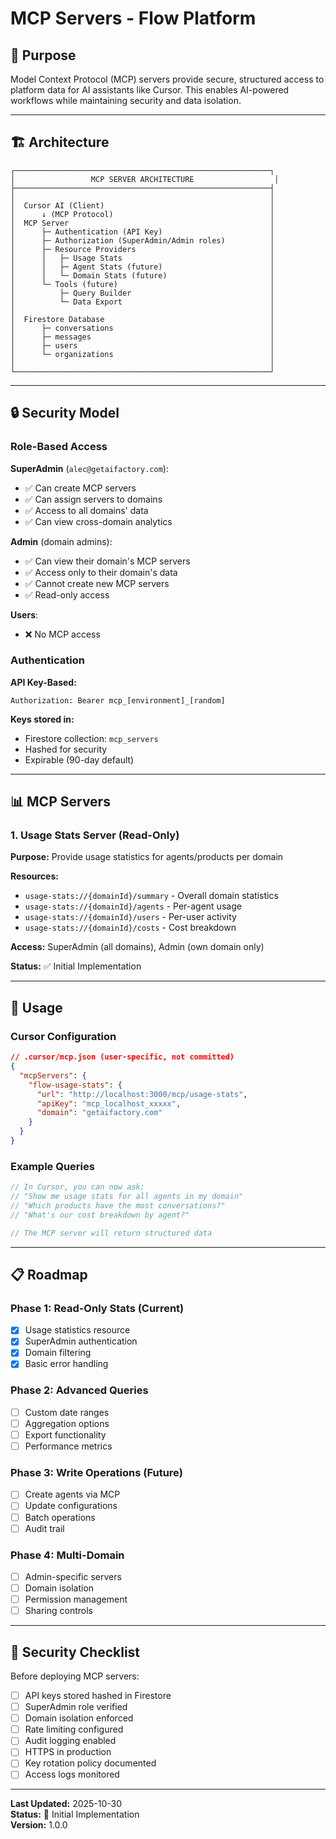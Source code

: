 # MCP Servers - Flow Platform

## 🎯 Purpose

Model Context Protocol (MCP) servers provide secure, structured access to platform data for AI assistants like Cursor. This enables AI-powered workflows while maintaining security and data isolation.

---

## 🏗️ Architecture

```
┌─────────────────────────────────────────────────────────┐
│                 MCP SERVER ARCHITECTURE                  │
├─────────────────────────────────────────────────────────┤
│                                                         │
│  Cursor AI (Client)                                     │
│      ↓ (MCP Protocol)                                   │
│  MCP Server                                             │
│      ├─ Authentication (API Key)                        │
│      ├─ Authorization (SuperAdmin/Admin roles)          │
│      ├─ Resource Providers                              │
│      │   ├─ Usage Stats                                 │
│      │   ├─ Agent Stats (future)                        │
│      │   └─ Domain Stats (future)                       │
│      └─ Tools (future)                                  │
│          ├─ Query Builder                               │
│          └─ Data Export                                 │
│                                                         │
│  Firestore Database                                     │
│      ├─ conversations                                   │
│      ├─ messages                                        │
│      ├─ users                                           │
│      └─ organizations                                   │
│                                                         │
└─────────────────────────────────────────────────────────┘
```

---

## 🔒 Security Model

### Role-Based Access

**SuperAdmin** (`alec@getaifactory.com`):
- ✅ Can create MCP servers
- ✅ Can assign servers to domains
- ✅ Access to all domains' data
- ✅ Can view cross-domain analytics

**Admin** (domain admins):
- ✅ Can view their domain's MCP servers
- ✅ Access only to their domain's data
- ✅ Cannot create new MCP servers
- ✅ Read-only access

**Users**:
- ❌ No MCP access

### Authentication

**API Key-Based:**
```
Authorization: Bearer mcp_[environment]_[random]
```

**Keys stored in:**
- Firestore collection: `mcp_servers`
- Hashed for security
- Expirable (90-day default)

---

## 📊 MCP Servers

### 1. Usage Stats Server (Read-Only)

**Purpose:** Provide usage statistics for agents/products per domain

**Resources:**
- `usage-stats://{domainId}/summary` - Overall domain statistics
- `usage-stats://{domainId}/agents` - Per-agent usage
- `usage-stats://{domainId}/users` - Per-user activity
- `usage-stats://{domainId}/costs` - Cost breakdown

**Access:** SuperAdmin (all domains), Admin (own domain only)

**Status:** ✅ Initial Implementation

---

## 🚀 Usage

### Cursor Configuration

```json
// .cursor/mcp.json (user-specific, not committed)
{
  "mcpServers": {
    "flow-usage-stats": {
      "url": "http://localhost:3000/mcp/usage-stats",
      "apiKey": "mcp_localhost_xxxxx",
      "domain": "getaifactory.com"
    }
  }
}
```

### Example Queries

```typescript
// In Cursor, you can now ask:
// "Show me usage stats for all agents in my domain"
// "Which products have the most conversations?"
// "What's our cost breakdown by agent?"

// The MCP server will return structured data
```

---

## 📋 Roadmap

### Phase 1: Read-Only Stats (Current)
- [x] Usage statistics resource
- [x] SuperAdmin authentication
- [x] Domain filtering
- [x] Basic error handling

### Phase 2: Advanced Queries
- [ ] Custom date ranges
- [ ] Aggregation options
- [ ] Export functionality
- [ ] Performance metrics

### Phase 3: Write Operations (Future)
- [ ] Create agents via MCP
- [ ] Update configurations
- [ ] Batch operations
- [ ] Audit trail

### Phase 4: Multi-Domain
- [ ] Admin-specific servers
- [ ] Domain isolation
- [ ] Permission management
- [ ] Sharing controls

---

## 🔐 Security Checklist

Before deploying MCP servers:

- [ ] API keys stored hashed in Firestore
- [ ] SuperAdmin role verified
- [ ] Domain isolation enforced
- [ ] Rate limiting configured
- [ ] Audit logging enabled
- [ ] HTTPS in production
- [ ] Key rotation policy documented
- [ ] Access logs monitored

---

**Last Updated:** 2025-10-30  
**Status:** 🚧 Initial Implementation  
**Version:** 1.0.0


